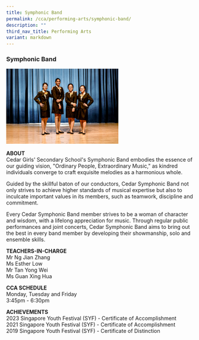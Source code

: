 ```yaml
---
title: Symphonic Band
permalink: /cca/performing-arts/symphonic-band/
description: ""
third_nav_title: Performing Arts
variant: markdown
---
```

### Symphonic Band

<img src="/images/pa4.png" style="width:60%">

**ABOUT**  <br>
Cedar Girls' Secondary School's Symphonic Band embodies the essence of our guiding vision, "Ordinary People, Extraordinary Music," as kindred individuals converge to craft exquisite melodies as a harmonious whole. 

Guided by the skillful baton of our conductors,  Cedar Symphonic Band not only strives to achieve higher standards of musical expertise but also to inculcate important values in its members, such as teamwork, discipline and commitment.

Every Cedar Symphonic Band member strives to be a woman of character and wisdom, with a lifelong appreciation for music. Through regular public performances and joint concerts, Cedar Symphonic Band aims to bring out the best in every band member by developing their showmanship, solo and ensemble skills.

  
**TEACHERS-IN-CHARGE**  
Mr Ng Jian Zhang<br>
Ms Esther Low<br>
Mr Tan Yong Wei<br>
Ms Guan Xing Hua <br>
  
**CCA SCHEDULE**  <br>
Monday, Tuesday and Friday<br>
3:45pm - 6:30pm

  
**ACHIEVEMENTS**<br>
2023 Singapore Youth Festival (SYF) - Certificate of Accomplishment <br>
2021 Singapore Youth Festival (SYF) - Certificate of Accomplishment  <br>
2019 Singapore Youth Festival (SYF) - Certificate of Distinction